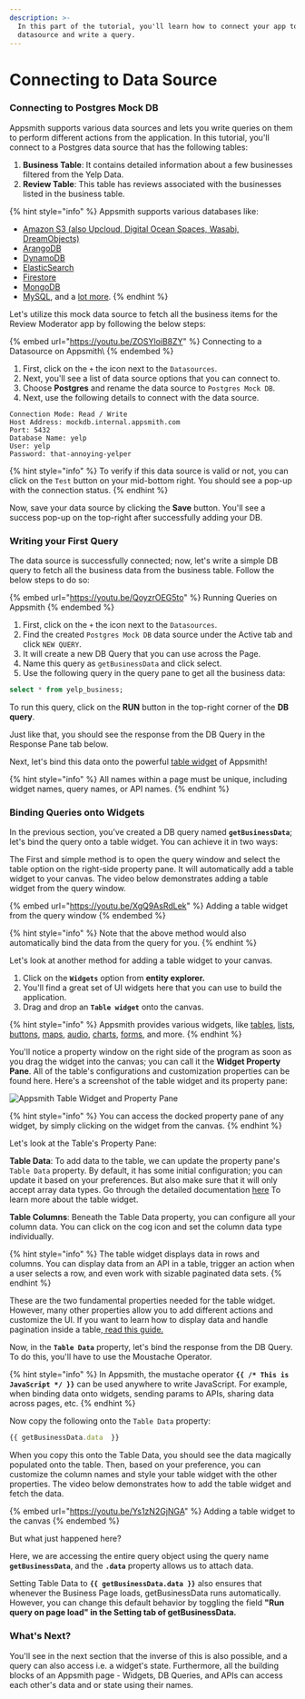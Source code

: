 ```yaml
---
description: >-
  In this part of the tutorial, you'll learn how to connect your app to a
  datasource and write a query.
---
```


# Connecting to Data Source

### **Connecting to Postgres Mock DB**

Appsmith supports various data sources and lets you write queries on them to perform different actions from the application. In this tutorial, you'll connect to a Postgres data source that has the following tables:

1. **Business Table**: It contains detailed information about a few businesses filtered from the Yelp Data.
2. **Review Table**: This table has reviews associated with the businesses listed in the business table.

{% hint style="info" %}
Appsmith supports various databases like:

* [Amazon S3 (also Upcloud, Digital Ocean Spaces, Wasabi, DreamObjects)](https://docs.appsmith.com/datasource-reference/querying-amazon-s3)
* [ArangoDB](https://docs.appsmith.com/datasource-reference/querying-arango-db)
* [DynamoDB](../../../reference/datasources/querying-dynamodb.md)
* [ElasticSearch](https://docs.appsmith.com/datasource-reference/querying-elasticsearch)
* [Firestore](https://docs.appsmith.com/datasource-reference/querying-firestore)
* [MongoDB](https://docs.appsmith.com/datasource-reference/querying-mongodb)
* [MySQL](https://docs.appsmith.com/datasource-reference/querying-mysql), and a [lot more](connecting-to-data-source-and-binding-queries.md#connecting-to-postgres-mock-db).
{% endhint %}

Let's utilize this mock data source to fetch all the business items for the Review Moderator app by following the below steps:

{% embed url="https://youtu.be/ZOSYloiB8ZY" %}
Connecting to a Datasource on Appsmith\\
{% endembed %}

1. First, click on the `+` the icon next to the `Datasources`.
2. Next, you'll see a list of data source options that you can connect to.
3. Choose **Postgres** and rename the data source to `Postgres Mock DB`.
4. Next, use the following details to connect with the data source.

```
Connection Mode: Read / Write
Host Address: mockdb.internal.appsmith.com
Port: 5432
Database Name: yelp
User: yelp
Password: that-annoying-yelper
```

{% hint style="info" %}
To verify if this data source is valid or not, you can click on the `Test` button on your mid-bottom right. You should see a pop-up with the connection status.
{% endhint %}

Now, save your data source by clicking the **Save** button. You'll see a success pop-up on the top-right after successfully adding your DB.

### **Writing your First Query**

The data source is successfully connected; now, let's write a simple DB query to fetch all the business data from the business table. Follow the below steps to do so:

{% embed url="https://youtu.be/QoyzrOEG5to" %}
Running Queries on Appsmith
{% endembed %}

1. First, click on the `+` the icon next to the `Datasources`.
2. Find the created `Postgres Mock DB` data source under the Active tab and click `NEW QUERY`.
3. It will create a new DB Query that you can use across the Page.
4. Name this query as `getBusinessData` and click select.
5. Use the following query in the query pane to get all the business data:

```sql
select * from yelp_business;
```

To run this query, click on the **RUN** button in the top-right corner of the **DB query**.

Just like that, you should see the response from the DB Query in the Response Pane tab below.

Next, let's bind this data onto the powerful [table widget](https://docs.appsmith.com/widget-reference/table) of Appsmith!

{% hint style="info" %}
All names within a page must be unique, including widget names, query names, or API names.
{% endhint %}

### Binding Queries onto Widgets

In the previous section, you’ve created a DB query named **`getBusinessData`**; let's bind the query onto a table widget. You can achieve it in two ways:

The First and simple method is to open the query window and select the table option on the right-side property pane. It will automatically add a table widget to your canvas. The video below demonstrates adding a table widget from the query window.

{% embed url="https://youtu.be/XgQ9AsRdLek" %}
Adding a table widget from the query window
{% endembed %}

{% hint style="info" %}
Note that the above method would also automatically bind the data from the query for you.
{% endhint %}

Let's look at another method for adding a table widget to your canvas.

1. Click on the **`Widgets`** option from **entity explorer.**
2. You'll find a great set of UI widgets here that you can use to build the application.
3. Drag and drop an **`Table widget`** onto the canvas.

{% hint style="info" %}
Appsmith provides various widgets, like [tables](https://docs.appsmith.com/widget-reference/table), [lists](https://docs.appsmith.com/widget-reference/list), [buttons](https://docs.appsmith.com/widget-reference/button), [maps](https://docs.appsmith.com/widget-reference/maps), [audio](https://docs.appsmith.com/widget-reference/audio), [charts](https://docs.appsmith.com/widget-reference/chart), [forms](https://docs.appsmith.com/widget-reference/form), and more.
{% endhint %}

You'll notice a property window on the right side of the program as soon as you drag the widget into the canvas; you can call it the **Widget Property Pane**. All of the table's configurations and customization properties can be found here. Here's a screenshot of the table widget and its property pane:

![Appsmith Table Widget and Property Pane](../../../.gitbook/assets/issue\_12550\_img3.png)

{% hint style="info" %}
You can access the docked property pane of any widget, by simply clicking on the widget from the canvas.
{% endhint %}

Let's look at the Table's Property Pane:

**Table Data**: To add data to the table, we can update the property pane's `Table Data` property. By default, it has some initial configuration; you can update it based on your preferences. But also make sure that it will only accept array data types. Go through the detailed documentation [here](https://docs.appsmith.com/widget-reference/table) To learn more about the table widget.

**Table Columns**: Beneath the Table Data property, you can configure all your column data. You can click on the cog icon and set the column data type individually.

{% hint style="info" %}
The table widget displays data in rows and columns. You can display data from an API in a table, trigger an action when a user selects a row, and even work with sizable paginated data sets.
{% endhint %}

These are the two fundamental properties needed for the table widget. However, many other properties allow you to add different actions and customize the UI. If you want to learn how to display data and handle pagination inside a table,[ read this guide.](https://docs.appsmith.com/core-concepts/displaying-data-read/display-data-tables#pagination)

Now, in the **`Table Data`** property, let's bind the response from the DB Query. To do this, you'll have to use the Moustache Operator.

{% hint style="info" %}
In Appsmith, the mustache operator **`{{ /* This is JavaScript */ }}`** can be used anywhere to write JavaScript. For example, when binding data onto widgets, sending params to APIs, sharing data across pages, etc.
{% endhint %}

Now copy the following onto the `Table Data` property:

```javascript
{{ getBusinessData.data  }}
```

When you copy this onto the Table Data, you should see the data magically populated onto the table. Then, based on your preference, you can customize the column names and style your table widget with the other properties. The video below demonstrates how to add the table widget and fetch the data.

{% embed url="https://youtu.be/Ys1zN2GjNGA" %}
Adding a table widget to the canvas
{% endembed %}

But what just happened here?

Here, we are accessing the entire query object using the query name **`getBusinessData`**, and the **`.data`** property allows us to attach data.

Setting Table Data to **`{{ getBusinessData.data }}`** also ensures that whenever the Business Page loads, getBusinessData runs automatically. However, you can change this default behavior by toggling the field **"Run query on page load" in the Setting tab of getBusinessData.**

### What's Next?

You'll see in the next section that the inverse of this is also possible, and a query can also access i.e. a widget's state. Furthermore, all the building blocks of an Appsmith page - Widgets, DB Queries, and APIs can access each other's data and or state using their names.
